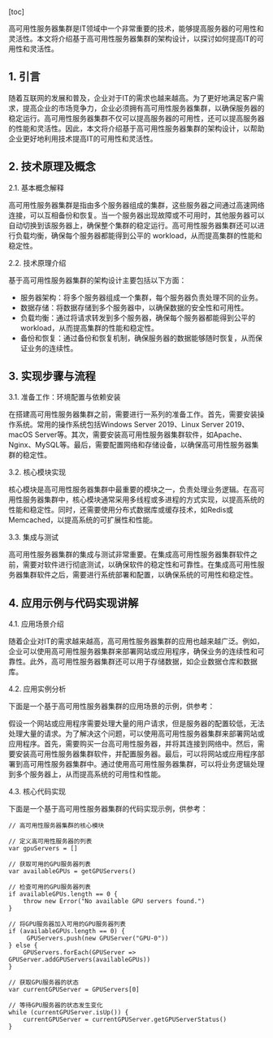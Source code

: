 
[toc]                    
                
                
高可用性服务器集群是IT领域中一个非常重要的技术，能够提高服务器的可用性和灵活性。本文将介绍基于高可用性服务器集群的架构设计，以探讨如何提高IT的可用性和灵活性。

## 1. 引言

随着互联网的发展和普及，企业对于IT的需求也越来越高。为了更好地满足客户需求，提高企业的市场竞争力，企业必须拥有高可用性服务器集群，以确保服务器的稳定运行。高可用性服务器集群不仅可以提高服务器的可用性，还可以提高服务器的性能和灵活性。因此，本文将介绍基于高可用性服务器集群的架构设计，以帮助企业更好地利用技术提高IT的可用性和灵活性。

## 2. 技术原理及概念

2.1. 基本概念解释

高可用性服务器集群是指由多个服务器组成的集群，这些服务器之间通过高速网络连接，可以互相备份和恢复。当一个服务器出现故障或不可用时，其他服务器可以自动切换到该服务器上，确保整个集群的稳定运行。高可用性服务器集群还可以进行负载均衡，确保每个服务器都能得到公平的 workload，从而提高集群的性能和稳定性。

2.2. 技术原理介绍

基于高可用性服务器集群的架构设计主要包括以下方面：

- 服务器架构：将多个服务器组成一个集群，每个服务器负责处理不同的业务。
- 数据存储：将数据存储到多个服务器中，以确保数据的安全性和可用性。
- 负载均衡：通过将请求转发到多个服务器，确保每个服务器都能得到公平的 workload，从而提高集群的性能和稳定性。
- 备份和恢复：通过备份和恢复机制，确保服务器的数据能够随时恢复，从而保证业务的连续性。

## 3. 实现步骤与流程

3.1. 准备工作：环境配置与依赖安装

在搭建高可用性服务器集群之前，需要进行一系列的准备工作。首先，需要安装操作系统。常用的操作系统包括Windows Server 2019、Linux Server 2019、macOS Server等。其次，需要安装高可用性服务器集群软件，如Apache、Nginx、MySQL等。最后，需要配置网络和存储设备，以确保高可用性服务器集群的稳定性。

3.2. 核心模块实现

核心模块是高可用性服务器集群中最重要的模块之一，负责处理业务逻辑。在高可用性服务器集群中，核心模块通常采用多线程或多进程的方式实现，以提高系统的性能和稳定性。同时，还需要使用分布式数据库或缓存技术，如Redis或Memcached，以提高系统的可扩展性和性能。

3.3. 集成与测试

高可用性服务器集群的集成与测试非常重要。在集成高可用性服务器集群软件之前，需要对软件进行彻底测试，以确保软件的稳定性和可靠性。在集成高可用性服务器集群软件之后，需要进行系统部署和配置，以确保系统的可用性和稳定性。

## 4. 应用示例与代码实现讲解

4.1. 应用场景介绍

随着企业对IT的需求越来越高，高可用性服务器集群的应用也越来越广泛。例如，企业可以使用高可用性服务器集群来部署网站或应用程序，确保业务的连续性和可靠性。此外，高可用性服务器集群还可以用于存储数据，如企业数据仓库和数据库。

4.2. 应用实例分析

下面是一个基于高可用性服务器集群的应用场景的示例，供参考：

假设一个网站或应用程序需要处理大量的用户请求，但是服务器的配置较低，无法处理大量的请求。为了解决这个问题，可以使用高可用性服务器集群来部署网站或应用程序。首先，需要购买一台高可用性服务器，并将其连接到网络中。然后，需要安装高可用性服务器集群软件，并配置服务器。最后，可以将网站或应用程序部署到高可用性服务器集群中。通过使用高可用性服务器集群，可以将业务逻辑处理到多个服务器上，从而提高系统的可用性和性能。

4.3. 核心代码实现

下面是一个基于高可用性服务器集群的代码实现示例，供参考：

```
// 高可用性服务器集群的核心模块

// 定义高可用性服务器的列表
var gpuServers = []

// 获取可用的GPU服务器列表
var availableGPUs = getGPUServers()

// 检查可用的GPU服务器列表
if availableGPUs.length == 0 {
    throw new Error("No available GPU servers found.")
}

// 将GPU服务器加入可用的GPU服务器列表
if (availableGPUs.length == 0) {
     GPUServers.push(new GPUServer("GPU-0"))
} else {
    GPUServers.forEach(GPUServer => GPUServer.addGPUServers(availableGPUs))
}

// 获取GPU服务器的状态
var currentGPUServer = GPUServers[0]

// 等待GPU服务器的状态发生变化
while (currentGPUServer.isUp()) {
    currentGPUServer = currentGPUServer.getGPUServerStatus()
}
```

